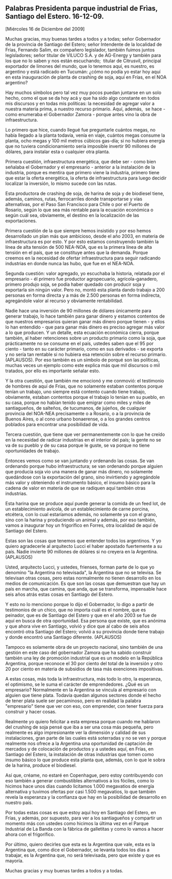 Palabras Presidenta parque industrial de Frìas, Santiago del Estero. 16-12-09.
------------------------------------------------------------------------------

[Miércoles 16 de Diciembre del 2009]

Muchas gracias, muy buenas tardes a todos y a todas; señor Gobernador de
la provincia de Santiago del Estero; señor Intendente de la localidad de
Frías, Fernando Salim, ex compañero legislador, también fuimos juntos
legisladores; señor titular de VILUCO S.A. y de AG-Energy y también para
los que no lo saben y nos están escuchando;  titular de Citrusvil,
principal exportador de limones del mundo, que lo tenemos aquí, es
nuestro, es argentino y está radicado en Tucumán: ¿cómo no podía yo
estar hoy aquí en esta inauguración de planta de crashing de soja, aquí
en Frías, en el NOA argentino?

Hay muchos símbolos pero tal vez muy pocos puedan juntarse en un solo
hecho, como el que se da hoy acá y que ha sido algo constante en todos
mis discursos y en todas mis políticas: la necesidad de agregar valor a
nuestra materia prima, a nuestro recurso primario. Aquí, además,  se
hace - como enumeraba el Gobernador Zamora - porque antes vino la obra
de infraestructura.

Lo primero que hice, cuando llegué fue preguntarle cuántos megas, no
había llegado a la planta todavía, venía en viaje, cuántos megas consume
la planta, ocho megas y 100 mil metros cúbicos gas-día; si no hubiera
energía que no tuviera condicionamiento sería imposible invertir 90
millones de dólares, para instalar esta o cualquier otra planta.

Primera cuestión, infraestructura energética, que debe ser - como bien
señalaba el Gobernador y el empresario - anterior a la instalación de la
industria, porque es mentira que primero viene la industria, primero
tiene que estar la oferta energética, la oferta de infraestructura para
luego decidir localizar la inversión, lo mismo sucede con las rutas.

Esta productora de crashing de soja, de harina de soja y de biodiesel
tiene, además, caminos, rutas, ferrocarriles donde transportarse y vías
alternativas, por el Paso San Francisco para Chile o por el Puerto de
Rosario, según lo que sea más rentable para la ecuación económica o
según cuál sea, obviamente, el destino en la localización de las
exportaciones.

Primera cuestión de la que siempre hemos insistido y por eso hemos
desarrollado un plan más que ambicioso, desde el año 2003, en materia de
infraestructura es por esto. Y por esto estamos construyendo también la
línea de alta tensión de 500 NEA-NOA, que es la primera línea de alta
tensión en el país, que se constituye antes que la demanda. Porque
creemos en la necesidad de ofertar infraestructura para seguir radicando
industrias en donde nunca las hubo, que fue en el NEA-NOA.

Segunda cuestión: valor agregado, yo escuchaba la historia, relatada por
el empresario - él primero fue productor agropecuario,
agrícola-ganadero, primero produjo soja, se podía haber quedado con
producir soja y exportarla sin ningún valor. Pero no, montó esta planta
dando trabajo a 200 personas en forma directa y a más de 2.500 personas
en forma indirecta, agregándole valor al recurso y obviamente
rentabilidad.

Nadie hace una inversión de 90 millones de dólares únicamente para
generar trabajo, lo hace también para ganar dinero y estamos contentos
de que nuestros empresarios quieran ganar más dinero porque tienen - y
ellos lo han entendido - que para ganar más dinero es preciso agregar
más valor a lo que producen. Y un detalle, esta ecuación económica
cierra, porque también, al haber retenciones sobre un producto primario
como la soja, que prácticamente no se consume en el país, ustedes saben
que el 95 por ciento - tanto en su carácter primario, como en sus
derivados - se exporta y no sería tan rentable si no hubiera esa
retención sobre el recurso primario. (APLAUSOS). Por eso también es un
símbolo de porqué son las políticas, muchas veces un ejemplo como este
explica más que mil discursos o mil tratados, por ello es importante
señalar esto.

Y la otra cuestión, que también me emocionó y me conmovió: el testimonio
de hombres de aquí de Frías, que no solamente estaban contentos porque
tenían un trabajo, uno siempre está contento cuando tiene trabajo,
obviamente, estaban contentos porque el trabajo lo tenían en su pueblo,
en su casa, porque no habían tenido que emigrar como miles y miles de
santiagueños, de salteños, de tucumanos, de jujeños, de cualquier
provincia del NOA-NEA precisamente o a Rosario, o a la provincia de
Buenos Aires, o al cono urbano bonaerense, o a los grandes centros
poblados para encontrar una posibilidad de vida.

Tercera cuestión, que tiene que ver permanentemente con lo que he creído
en la necesidad de radicar industrias en el interior del país; la gente
no se va de su pueblo y de su casa porque le guste, se va porque no
tiene oportunidades de trabajo.  

Entonces vemos como se van juntando y ordenando las cosas. Se van
ordenando porque hubo infraestructura; se van ordenando porque alguien
que producía soja vio una manera de ganar más dinero, no solamente
quedándose con la exportación del grano, sino invirtiendo y agregándole
más valor y obteniendo el instrumento básico, el insumo básico para la
cadena de valor en materia de que se radiquen aquí también otras
industrias.

Esta harina que se produce aquí puede generar la comida de un feed lot,
de un establecimiento avícola, de un establecimiento de carne porcina,
etcétera, con lo cual estaríamos además, no solamente ya con el grano,
sino con la harina y produciendo un animal y además, por eso también,
vamos a inaugurar hoy un frigorífico en Forres, otra localidad de aquí
de Santiago del Estero.

Estas son las cosas que tenemos que entender todos los argentinos. Y yo
quiero agradecerle al arquitecto Lucci el haber apostado fuertemente a
su país. Nadie invierte 90 millones de dólares si no creyera en la
Argentina. (APLAUSOS)

Usted, arquitecto Lucci, y ustedes, frienses, forman parte de lo que yo
denomino "la Argentina no televisada", la Argentina que no se televisa.
Se televisan otras cosas, pero estas normalmente no tienen desarrollo en
los medios de comunicación. Es que son las cosas que demuestran que hay
un país en marcha, que camina, que anda, que se transforma, impensable
hace seis años atrás estas cosas en Santiago del Estero.

Y esto no lo menciono porque lo dijo el Gobernador, lo digo a partir de
testimonios de un chico, que no importa cuál es el nombre, que es
peinador, que es de Santiago del Estero y que en el año 2003 se fue de
aquí en busca de otra oportunidad. Esa persona que existe, que es
anónima y que ahora vive en Santiago, volvió y dice que al cabo de seis
años encontró otra Santiago del Estero; volvió a su provincia donde
tiene trabajo y donde encontró una Santiago diferente. (APLAUSOS)

Tampoco es solamente obra de un proyecto nacional, sino también de una
gestión en este caso del gobernador Zamora que ha sabido construir
también una ley de promoción industrial que es un modelo en la República
Argentina, porque reconoce el 30 por ciento del total de la inversión y
otro 20 por ciento en materia de subsidios de tasa más exenciones
impositivas.

A estas cosas, más toda la infraestructura, más todo lo otro, la
esperanza, el optimismo, se le suma el carácter de emprendedores. ¿Qué
es un empresario? Normalmente en la Argentina se vincula al empresario
con alguien que tiene plata. Todavía quedan algunos sectores donde el
hecho de tener plata suele ser pecaminoso, pero en realidad la palabra
"empresario" tiene que ver con eso, con emprender, con tener fuerza para
construir y hacer cosas.

Realmente yo quiero felicitar a esta empresa porque cuando me hablaron 
del crushing de soja pensé que iba a ser una cosa más pequeña, pero
realmente es algo impresionante ver la dimensión y calidad de sus
instalaciones, gran parte de las cuales está soterradas y no se ven y
porque realmente nos ofrece a la Argentina una oportunidad de captación
de mercados y de colocación de productos y a ustedes aquí, en Frías, en
Santiago del Estero, la instalación de otras industrias que tomen como
insumo básico lo que produce esta planta que, además, con lo que le
sobra de la harina, produce el biodiesel.

Así que, créame, no estaré en Copenhague, pero estoy contribuyendo con
eso también a generar combustibles alternativos a los fóciles, como lo
hicimos hace unos días cuando licitamos 1.000 megavatios de energía
alternativa y tuvimos ofertas por casi 1.500 megavatios, lo que también
revela la esperanza y la confianza que hay en la posibilidad de
desarrollo en nuestro país.

Por todas estas cosas es que estoy aquí hoy en Santiago del Estero, en
Frías, y además, por supuesto, para ver a los santiagueños y compartir
un momento más con ustedes como hicimos la última vez en el Parque
Industrial de La Banda con la fábrica de galletitas y como lo vamos a
hacer ahora con el frigorífico.

Por último, quiero decirles que esta es la Argentina que vale, esta es
la Argentina que, como dice el Gobernador, se levanta todos los días a
trabajar, es la Argentina que, no será televisada, pero que existe y que
es mayoría.

Muchas gracias y muy buenas tardes a todos y a todas. 
